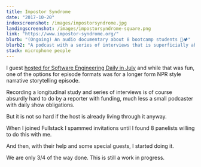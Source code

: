 ```yaml
---
title: Impostor Syndrome
date: "2017-10-20"
indexscreenshot: /images/impostorsyndrome.jpg
landingscreenshot: /images/impostorsyndrome-square.png
link: "https://www.impostor-syndrome.org/"
blurb: "(Ongoing) An audio documentary about 8 bootcamp students 👢🏕️"
blurb2: "A podcast with a series of interviews that is superficially about life during and after a coding bootcamp. But perhaps what it is really about is people changing careers and assuming new identities and the wonderful vulnerability that accompanies growth."
stack: microphone people
---
```


I guest [hosted for Software Engineering Daily in July](https://softwareengineeringdaily.com/2017/08/09/state-of-javascript-with-sacha-greif/) and while that was fun, one of the options for episode formats was for a longer form NPR style narrative storytelling episode.

Recording a longitudinal study and series of interviews is of course absurdly hard to do by a reporter with funding, much less a small podcaster with daily show obligations.

But it is not so hard if the host is already living through it anyway.

When I joined Fullstack I spammed invitations until I found 8 panelists willing to do this with me.

And then, with their help and some special guests, I started doing it.

We are only 3/4 of the way done. This is still a work in progress.